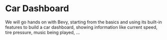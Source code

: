 # Car Dashboard

We will go hands on with Bevy, starting from the basics and using its built-in features to build a car dashboard, showing information like current speed, tire pressure, music being played, ...
